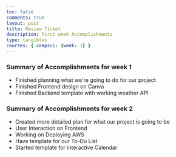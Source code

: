```yaml
---
toc: false
comments: true
layout: post
title: Review Ticket
description: First week Accomplishments
type: tangibles
courses: { compsci: {week: 1} }
---
```


### Summary of Accomplishments for week 1
- Finished planning what we're going to do for our project
- Finished Frontend design on Canva
- Finished Backend template with working weather API

### Summary of Accomplishments for week 2

- Created more detailed plan for what our project is going to be
- User Interaction on Frontend
- Working on Deploying AWS
- Have template for our To-Do List
- Started template for interactive Calendar